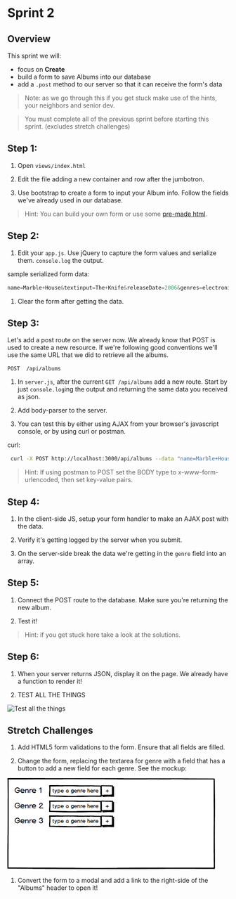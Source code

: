 # Sprint 2

## Overview

This sprint we will:
* focus on **Create**
* build a form to save Albums into our database
* add a `.post` method to our server so that it can receive the form's data

> Note: as we go through this if you get stuck make use of the hints, your neighbors and senior dev.

> You must complete all of the previous sprint before starting this sprint. (excludes stretch challenges)

## Step 1:

1. Open `views/index.html`

1. Edit the file adding a new container and row after the jumbotron.

1. Use bootstrap to create a form to input your Album info.  Follow the fields we've already used in our database.

> Hint: You can build your own form or use some [pre-made html](/docs/code_samples/sprint2_form.html).


## Step 2:

1. Edit your `app.js`. Use jQuery to capture the form values and serialize them.  `console.log` the output.

sample serialized form data:

```js
name=Marble+House&textinput=The+Knife&releaseDate=2006&genres=electronica%2C+synth+pop%2C+trip+hop
```

1. Clear the form after getting the data.

## Step 3:

Let's add a post route on the server now.  We already know that POST is used to create a new resource.  If we're following good conventions we'll use the same URL that we did to retrieve all the albums.

```
POST  /api/albums
```

1. In `server.js`, after the current `GET /api/albums` add a new route.  Start by just `console.log`ing the output and returning the same data you received as json.

1. Add body-parser to the server.

1. You can test this by either using AJAX from your browser's javascript console, or by using curl or postman.

curl:
```bash
 curl -X POST http://localhost:3000/api/albums --data "name=Marble+House&textinput=The+Knife&releaseDate=2006&genres=electronica%2C+synth+pop%2C+trip+hop
```

> Hint: If using postman to POST set the BODY type to x-www-form-urlencoded, then set key-value pairs.


## Step 4:

1. In the client-side JS, setup your form handler to make an AJAX post with the data.

1. Verify it's getting logged by the server when you submit.

1. On the server-side break the data we're getting in the  `genre` field into an array.

## Step 5:

1. Connect the POST route to the database.  Make sure you're returning the new album.

1. Test it!

> Hint: if you get stuck here take a look at the solutions.

## Step 6:

1. When your server returns JSON, display it on the page.  We already have a function to render it!

1. TEST ALL THE THINGS

![Test all the things](http://www.daedtech.com/wp-content/uploads/2012/12/TestAllTheThings-300x225.jpg)

## Stretch Challenges

1. Add HTML5 form validations to the form.  Ensure that all fields are filled.  

1. Change the form, replacing the textarea for genre with a field that has a button to add a new field for each genre.  See the mockup:

![add new field button](/docs/assets/images/add_new_field_button.png)

1. Convert the form to a modal and add a link to the right-side of the "Albums" header to open it!
